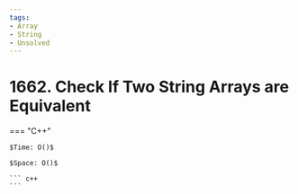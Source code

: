 ```yaml
---
tags:
- Array
- String
- Unsolved
---
```



# 1662. Check If Two String Arrays are Equivalent

=== "C++"

    $Time: O()$

    $Space: O()$

    ``` c++
    ```